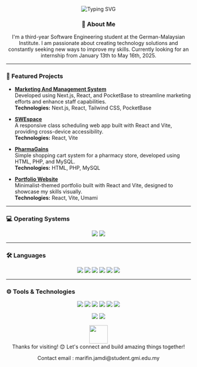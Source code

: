<!-- Header with Animated Typing -->
<p align="center">
  <img src="https://readme-typing-svg.demolab.com?font=Fira+Code&size=22&pause=1000&color=FFFFFF&center=true&vCenter=true&width=440&lines=Hello%2C+I'm+RipinDensumite;Welcome+to+My+GitHub+Profile!" alt="Typing SVG" />
</p>

<!-- Introduction -->
<h3 align="center">👋 About Me</h3>
<p align="center">I'm a third-year Software Engineering student at the German-Malaysian Institute. I am passionate about creating technology solutions and constantly seeking new ways to improve my skills. Currently looking for an internship from January 13th to May 16th, 2025.</p>

---

<!-- Projects Section with Links -->
### 📌 Featured Projects
- [**Marketing And Management System**](https://mams.site)  
  Developed using Next.js, React, and PocketBase to streamline marketing efforts and enhance staff capabilities.  
  **Technologies:** Next.js, React, Tailwind CSS, PocketBase

- [**SWEspace**](https://swespace.vercel.app)  
  A responsive class scheduling web app built with React and Vite, providing cross-device accessibility.  
  **Technologies:** React, Vite

- [**PharmaGains**](https://pharmagains.ripin.live)  
  Simple shopping cart system for a pharmacy store, developed using HTML, PHP, and MySQL.  
  **Technologies:** HTML, PHP, MySQL

- [**Portfolio Website**](https://ripindensumite.github.io)  
  Minimalist-themed portfolio built with React and Vite, designed to showcase my skills visually.  
  **Technologies:** React, Vite, Umami

---

<!-- Operating Systems with Modern Icons -->
### 💻 Operating Systems
<p align="center">
  <img src="https://img.shields.io/badge/Windows-0078D6?style=for-the-badge&logo=windows&logoColor=white" />
  <img src="https://img.shields.io/badge/Linux-FCC624?style=for-the-badge&logo=linux&logoColor=black" />
</p>

---

<!-- Languages Section with Icons -->
### 🛠️ Languages
<p align="center">
  <img src="https://img.shields.io/badge/HTML-E34F26?style=for-the-badge&logo=html5&logoColor=white" />
  <img src="https://img.shields.io/badge/CSS-1572B6?style=for-the-badge&logo=css3&logoColor=white" />
  <img src="https://img.shields.io/badge/JavaScript-F7DF1E?style=for-the-badge&logo=javascript&logoColor=black" />
  <img src="https://img.shields.io/badge/TypeScript-3178C6?style=for-the-badge&logo=typescript&logoColor=white" />
  <img src="https://img.shields.io/badge/Java-007396?style=for-the-badge&logo=java&logoColor=white" />
  <img src="https://img.shields.io/badge/C-A8B9CC?style=for-the-badge&logo=c&logoColor=white" />
</p>

---

<!-- Tools & Technologies with Modern Icons -->
### ⚙️ Tools & Technologies
<p align="center">
  <img src="https://img.shields.io/badge/React-61DAFB?style=for-the-badge&logo=react&logoColor=black" />
  <img src="https://img.shields.io/badge/Next.js-000000?style=for-the-badge&logo=nextdotjs&logoColor=white" />
  <img src="https://img.shields.io/badge/PocketBase-0769AD?style=for-the-badge&logo=pocketbase&logoColor=white" />
  <img src="https://img.shields.io/badge/Docker-2496ED?style=for-the-badge&logo=docker&logoColor=white" />
  <img src="https://img.shields.io/badge/Astro-FF5A03?style=for-the-badge&logo=astro&logoColor=white" />
  <img src="https://img.shields.io/badge/Vite-646CFF?style=for-the-badge&logo=vite&logoColor=white" />
</p>

<!-- Fun Footer with Modern Badges -->
<p align="center">
  <img src="https://forthebadge.com/images/badges/built-with-love.svg" />
  <img src="https://forthebadge.com/images/badges/powered-by-coffee.svg" />
</p>

<p align="center">
  <img src="https://media.giphy.com/media/hvRJCLFzcasrR4ia7z/giphy.gif" width="50">
  <br>
  Thanks for visiting! 😊 Let's connect and build amazing things together!
</p>
<p align="center">
  Contact email : marifin.jamdi@student.gmi.edu.my
</p>
